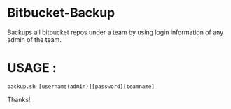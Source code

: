 # Bitbucket-Backup
Backups all bitbucket repos under a team by using login information of any admin of the team.

<h1>USAGE : </h1>
<code>backup.sh [username(admin)][password][teamname]</code>

Thanks!
